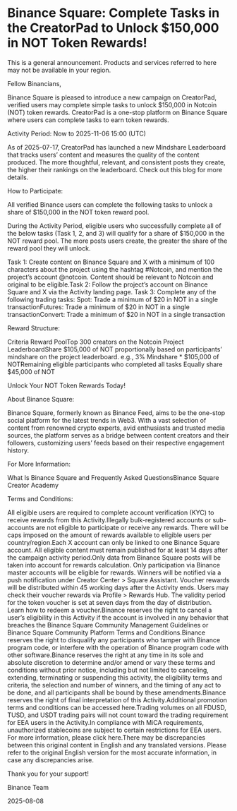 # Binance Square: Complete Tasks in the CreatorPad to Unlock $150,000 in NOT Token Rewards!

This is a general announcement. Products and services referred to here may not be available in your region. 

Fellow Binancians,

Binance Square is pleased to introduce a new campaign on CreatorPad, verified users may complete simple tasks to unlock $150,000 in Notcoin (NOT) token rewards. CreatorPad is a one-stop platform on Binance Square where users can complete tasks to earn token rewards.

Activity Period: Now to 2025-11-06 15:00 (UTC)

As of 2025-07-17, CreatorPad has launched a new Mindshare Leaderboard that tracks users’ content and measures the quality of the content produced. The more thoughtful, relevant, and consistent posts they create, the higher their rankings on the leaderboard. Check out this blog for more details. 

How to Participate:

All verified Binance users can complete the following tasks to unlock a share of $150,000 in the NOT token reward pool.  

During the Activity Period, eligible users who successfully complete all of the below tasks (Task 1, 2, and 3) will qualify for a share of $150,000 in the NOT reward pool. The more posts users create, the greater the share of the reward pool they will unlock.

Task 1: Create content on Binance Square and X with a minimum of 100 characters about the project using the hashtag #Notcoin, and mention the project’s account @notcoin. Content should be relevant to Notcoin and original to be eligible.Task 2: Follow the project’s account on Binance Square and X via the Activity landing page. Task 3: Complete any of the following trading tasks: Spot: Trade a minimum of $20 in NOT in a single transactionFutures: Trade a minimum of $20 in NOT in a single transactionConvert: Trade a minimum of $20 in NOT in a single transaction

Reward Structure: 

Criteria Reward PoolTop 300 creators on the Notcoin Project LeaderboardShare $105,000 of NOT proportionally based on participants’ mindshare on the project leaderboard. e.g., 3% Mindshare * $105,000 of NOTRemaining eligible participants who completed all tasks Equally share $45,000 of NOT

Unlock Your NOT Token Rewards Today! 

About Binance Square:

Binance Square, formerly known as Binance Feed, aims to be the one-stop social platform for the latest trends in Web3. With a vast selection of content from renowned crypto experts, avid enthusiasts and trusted media sources, the platform serves as a bridge between content creators and their followers, customizing users’ feeds based on their respective engagement history.

For More Information:

What Is Binance Square and Frequently Asked QuestionsBinance Square Creator Academy

Terms and Conditions:

All eligible users are required to complete account verification (KYC) to receive rewards from this Activity.Illegally bulk-registered accounts or sub-accounts are not eligible to participate or receive any rewards. There will be caps imposed on the amount of rewards available to eligible users per country/region.Each X account can only be linked to one Binance Square account. All eligible content must remain published for at least 14 days after the campaign activity period.Only data from Binance Square posts will be taken into account for rewards calculation. Only participation via Binance master accounts will be eligible for rewards. Winners will be notified via a push notification under Creator Center > Square Assistant. Voucher rewards will be distributed within 45 working days after the Activity ends. Users may check their voucher rewards via Profile > Rewards Hub. The validity period for the token voucher is set at seven days from the day of distribution. Learn how to redeem a voucher.Binance reserves the right to cancel a user’s eligibility in this Activity if the account is involved in any behavior that breaches the Binance Square Community Management Guidelines or Binance Square Community Platform Terms and Conditions.Binance reserves the right to disqualify any participants who tamper with Binance program code, or interfere with the operation of Binance program code with other software.Binance reserves the right at any time in its sole and absolute discretion to determine and/or amend or vary these terms and conditions without prior notice, including but not limited to canceling, extending, terminating or suspending this activity, the eligibility terms and criteria, the selection and number of winners, and the timing of any act to be done, and all participants shall be bound by these amendments.Binance reserves the right of final interpretation of this Activity.Additional promotion terms and conditions can be accessed here.Trading volumes on all FDUSD, TUSD, and USDT trading pairs will not count toward the trading requirement for EEA users in the Activity.In compliance with MiCA requirements, unauthorized stablecoins are subject to certain restrictions for EEA users. For more information, please click here.There may be discrepancies between this original content in English and any translated versions. Please refer to the original English version for the most accurate information, in case any discrepancies arise. 

Thank you for your support!

Binance Team

2025-08-08